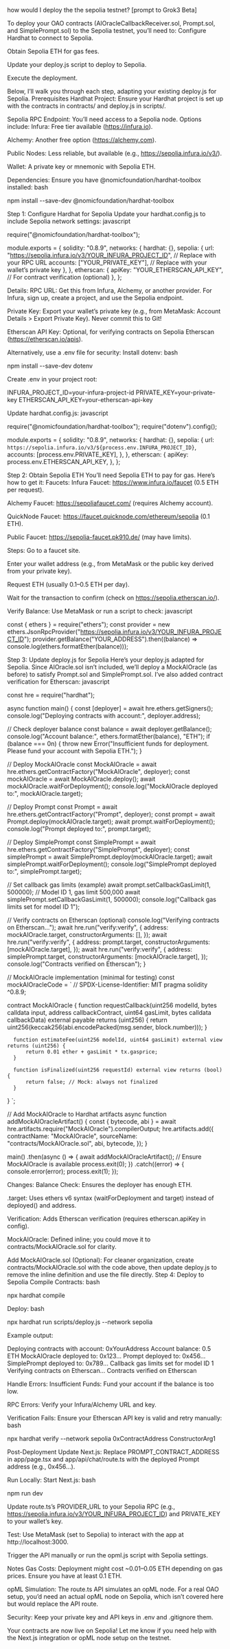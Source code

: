 how would I deploy the the sepolia testnet? [prompt to Grok3 Beta]

To deploy your OAO contracts (AIOracleCallbackReceiver.sol, Prompt.sol, and SimplePrompt.sol) to the Sepolia testnet, you’ll need to:
Configure Hardhat to connect to Sepolia.

Obtain Sepolia ETH for gas fees.

Update your deploy.js script to deploy to Sepolia.

Execute the deployment.

Below, I’ll walk you through each step, adapting your existing deploy.js for Sepolia.
Prerequisites
Hardhat Project: Ensure your Hardhat project is set up with the contracts in contracts/ and deploy.js in scripts/.

Sepolia RPC Endpoint: You’ll need access to a Sepolia node. Options include:
Infura: Free tier available (https://infura.io).

Alchemy: Another free option (https://alchemy.com).

Public Nodes: Less reliable, but available (e.g., https://sepolia.infura.io/v3/).

Wallet: A private key or mnemonic with Sepolia ETH.

Dependencies: Ensure you have @nomicfoundation/hardhat-toolbox installed:
bash

npm install --save-dev @nomicfoundation/hardhat-toolbox

Step 1: Configure Hardhat for Sepolia
Update your hardhat.config.js to include Sepolia network settings:
javascript

require("@nomicfoundation/hardhat-toolbox");

module.exports = {
  solidity: "0.8.9",
  networks: {
    hardhat: {},
    sepolia: {
      url: "https://sepolia.infura.io/v3/YOUR_INFURA_PROJECT_ID", // Replace with your RPC URL
      accounts: ["YOUR_PRIVATE_KEY"], // Replace with your wallet’s private key
    },
  },
  etherscan: {
    apiKey: "YOUR_ETHERSCAN_API_KEY", // For contract verification (optional)
  },
};

Details:
RPC URL: Get this from Infura, Alchemy, or another provider. For Infura, sign up, create a project, and use the Sepolia endpoint.

Private Key: Export your wallet’s private key (e.g., from MetaMask: Account Details > Export Private Key). Never commit this to Git!

Etherscan API Key: Optional, for verifying contracts on Sepolia Etherscan (https://etherscan.io/apis).

Alternatively, use a .env file for security:
Install dotenv:
bash

npm install --save-dev dotenv

Create .env in your project root:

INFURA_PROJECT_ID=your-infura-project-id
PRIVATE_KEY=your-private-key
ETHERSCAN_API_KEY=your-etherscan-api-key

Update hardhat.config.js:
javascript

require("@nomicfoundation/hardhat-toolbox");
require("dotenv").config();

module.exports = {
  solidity: "0.8.9",
  networks: {
    hardhat: {},
    sepolia: {
      url: `https://sepolia.infura.io/v3/${process.env.INFURA_PROJECT_ID}`,
      accounts: [process.env.PRIVATE_KEY],
    },
  },
  etherscan: {
    apiKey: process.env.ETHERSCAN_API_KEY,
  },
};

Step 2: Obtain Sepolia ETH
You’ll need Sepolia ETH to pay for gas. Here’s how to get it:
Faucets:
Infura Faucet: https://www.infura.io/faucet (0.5 ETH per request).

Alchemy Faucet: https://sepoliafaucet.com/ (requires Alchemy account).

QuickNode Faucet: https://faucet.quicknode.com/ethereum/sepolia (0.1 ETH).

Public Faucet: https://sepolia-faucet.pk910.de/ (may have limits).

Steps:
Go to a faucet site.

Enter your wallet address (e.g., from MetaMask or the public key derived from your private key).

Request ETH (usually 0.1–0.5 ETH per day).

Wait for the transaction to confirm (check on https://sepolia.etherscan.io/).

Verify Balance:
Use MetaMask or run a script to check:
javascript

const { ethers } = require("ethers");
const provider = new ethers.JsonRpcProvider("https://sepolia.infura.io/v3/YOUR_INFURA_PROJECT_ID");
provider.getBalance("YOUR_ADDRESS").then((balance) => console.log(ethers.formatEther(balance)));

Step 3: Update deploy.js for Sepolia
Here’s your deploy.js adapted for Sepolia. Since AIOracle.sol isn’t included, we’ll deploy a MockAIOracle (as before) to satisfy Prompt.sol and SimplePrompt.sol. I’ve also added contract verification for Etherscan:
javascript

const hre = require("hardhat");

async function main() {
  const [deployer] = await hre.ethers.getSigners();
  console.log("Deploying contracts with account:", deployer.address);

  // Check deployer balance
  const balance = await deployer.getBalance();
  console.log("Account balance:", ethers.formatEther(balance), "ETH");
  if (balance === 0n) {
    throw new Error("Insufficient funds for deployment. Please fund your account with Sepolia ETH.");
  }

  // Deploy MockAIOracle
  const MockAIOracle = await hre.ethers.getContractFactory("MockAIOracle", deployer);
  const mockAIOracle = await MockAIOracle.deploy();
  await mockAIOracle.waitForDeployment();
  console.log("MockAIOracle deployed to:", mockAIOracle.target);

  // Deploy Prompt
  const Prompt = await hre.ethers.getContractFactory("Prompt", deployer);
  const prompt = await Prompt.deploy(mockAIOracle.target);
  await prompt.waitForDeployment();
  console.log("Prompt deployed to:", prompt.target);

  // Deploy SimplePrompt
  const SimplePrompt = await hre.ethers.getContractFactory("SimplePrompt", deployer);
  const simplePrompt = await SimplePrompt.deploy(mockAIOracle.target);
  await simplePrompt.waitForDeployment();
  console.log("SimplePrompt deployed to:", simplePrompt.target);

  // Set callback gas limits (example)
  await prompt.setCallbackGasLimit(1, 500000); // Model ID 1, gas limit 500,000
  await simplePrompt.setCallbackGasLimit(1, 500000);
  console.log("Callback gas limits set for model ID 1");

  // Verify contracts on Etherscan (optional)
  console.log("Verifying contracts on Etherscan...");
  await hre.run("verify:verify", {
    address: mockAIOracle.target,
    constructorArguments: [],
  });
  await hre.run("verify:verify", {
    address: prompt.target,
    constructorArguments: [mockAIOracle.target],
  });
  await hre.run("verify:verify", {
    address: simplePrompt.target,
    constructorArguments: [mockAIOracle.target],
  });
  console.log("Contracts verified on Etherscan");
}

// MockAIOracle implementation (minimal for testing)
const mockAIOracleCode = `
  // SPDX-License-Identifier: MIT
  pragma solidity ^0.8.9;

  contract MockAIOracle {
      function requestCallback(uint256 modelId, bytes calldata input, address callbackContract, uint64 gasLimit, bytes calldata callbackData) 
          external payable returns (uint256) {
          return uint256(keccak256(abi.encodePacked(msg.sender, block.number)));
      }

      function estimateFee(uint256 modelId, uint64 gasLimit) external view returns (uint256) {
          return 0.01 ether + gasLimit * tx.gasprice;
      }

      function isFinalized(uint256 requestId) external view returns (bool) {
          return false; // Mock: always not finalized
      }
  }
`;

// Add MockAIOracle to Hardhat artifacts
async function addMockAIOracleArtifact() {
  const { bytecode, abi } = await hre.artifacts.require("MockAIOracle").compilerOutput;
  hre.artifacts.add({
    contractName: "MockAIOracle",
    sourceName: "contracts/MockAIOracle.sol",
    abi,
    bytecode,
  });
}

main()
  .then(async () => {
    await addMockAIOracleArtifact(); // Ensure MockAIOracle is available
    process.exit(0);
  })
  .catch((error) => {
    console.error(error);
    process.exit(1);
  });

Changes:
Balance Check: Ensures the deployer has enough ETH.

.target: Uses ethers v6 syntax (waitForDeployment and target) instead of deployed() and address.

Verification: Adds Etherscan verification (requires etherscan.apiKey in config).

MockAIOracle: Defined inline; you could move it to contracts/MockAIOracle.sol for clarity.

Add MockAIOracle.sol (Optional):
For cleaner organization, create contracts/MockAIOracle.sol with the code above, then update deploy.js to remove the inline definition and use the file directly.
Step 4: Deploy to Sepolia
Compile Contracts:
bash

npx hardhat compile

Deploy:
bash

npx hardhat run scripts/deploy.js --network sepolia

Example output:

Deploying contracts with account: 0xYourAddress
Account balance: 0.5 ETH
MockAIOracle deployed to: 0x123...
Prompt deployed to: 0x456...
SimplePrompt deployed to: 0x789...
Callback gas limits set for model ID 1
Verifying contracts on Etherscan...
Contracts verified on Etherscan

Handle Errors:
Insufficient Funds: Fund your account if the balance is too low.

RPC Errors: Verify your Infura/Alchemy URL and key.

Verification Fails: Ensure your Etherscan API key is valid and retry manually:
bash

npx hardhat verify --network sepolia 0xContractAddress ConstructorArg1

Post-Deployment
Update Next.js:
Replace PROMPT_CONTRACT_ADDRESS in app/page.tsx and app/api/chat/route.ts with the deployed Prompt address (e.g., 0x456...).

Run Locally:
Start Next.js:
bash

npm run dev

Update route.ts’s PROVIDER_URL to your Sepolia RPC (e.g., https://sepolia.infura.io/v3/YOUR_INFURA_PROJECT_ID) and PRIVATE_KEY to your wallet’s key.

Test:
Use MetaMask (set to Sepolia) to interact with the app at http://localhost:3000.

Trigger the API manually or run the opml.js script with Sepolia settings.

Notes
Gas Costs: Deployment might cost ~0.01–0.05 ETH depending on gas prices. Ensure you have at least 0.1 ETH.

opML Simulation: The route.ts API simulates an opML node. For a real OAO setup, you’d need an actual opML node on Sepolia, which isn’t covered here but would replace the API route.

Security: Keep your private key and API keys in .env and .gitignore them.

Your contracts are now live on Sepolia! Let me know if you need help with the Next.js integration or opML node setup on the testnet.


